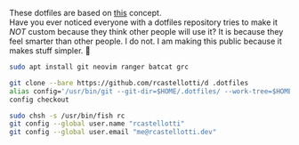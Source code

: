 These dotfiles are based on [this](https://www.atlassian.com/git/tutorials/dotfiles) concept.  
Have you ever noticed everyone with a dotfiles repository tries to make it _NOT_ custom because they think other people will use it? It is because they feel smarter than other people. I do not. I am making this public because it makes stuff simpler. 🐻

```bash
sudo apt install git neovim ranger batcat grc
```


```bash
git clone --bare https://github.com/rcastellotti/d .dotfiles
alias config='/usr/bin/git --git-dir=$HOME/.dotfiles/ --work-tree=$HOME'
config checkout
```

```bash
sudo chsh -s /usr/bin/fish rc
git config --global user.name "rcastellotti"
git config --global user.email "me@rcastellotti.dev"
```
